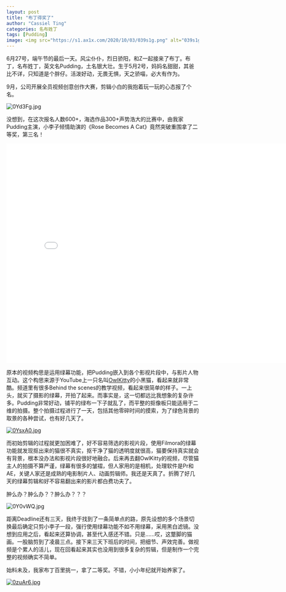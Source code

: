 ```yaml
---
layout: post
title: "布丁得奖了"
author: "Cassiel Ting"
categories: 名布姓丁
tags: [Pudding]
image: <img src="https://s1.ax1x.com/2020/10/03/039s1g.png" alt="039s1g.png" border="0" />
---
```


6月27号，端午节的最后一天。风尘仆仆，烈日骄阳，和Z一起接来了布丁。布丁，名布姓丁，英文名Pudding，土名银大壮。生于5月2号，妈妈名甜甜，其爸比不详，只知道是个胖仔。活泼好动，无畏无惧，天之骄喵，必大有作为。

9月，公司开展全员视频创意创作大赛，剪辑小白的我抱着玩一玩的心态报了个名。

<img src="https://s1.ax1x.com/2020/10/05/0Yd3Fg.jpg" alt="0Yd3Fg.jpg" border="0" />

没想到，在这次报名人数600+，海选作品300+声势浩大的比赛中，由我家Pudding主演，小李子倾情助演的《Rose Becomes A Cat》竟然突破重围拿了二等奖，第三名！

<iframe width="800" height="576" src="//player.bilibili.com/player.html?aid=884689278&bvid=BV1dK4y1a7LL&cid=236883190&page=1" scrolling="no" border="0" frameborder="no" framespacing="0" allowfullscreen="true"> </iframe>

原本的视频构思是运用绿幕功能，把Pudding嵌入到各个影视片段中，与影片人物互动。这个构思来源于YouTube上一只名叫[OwlKitty](https://www.youtube.com/c/OwlKitty/videos)的小黑猫，看起来就非常酷。频道里有很多Behind the scenes的教学视频，看起来很简单的样子。一上头，就买了摄影的绿幕，开拍了起来。而事实是，这一切都远比我想象的复杂许多。Pudding非常好动，铺平的绿布一下子就乱了，而平整的抠像板只能适用于二维的拍摄。整个拍摄过程进行了一天，包括其他零碎时间的摸索，为了绿色背景的取景的各种尝试，也有好几天了。

<a href="https://imgchr.com/i/0YsxA0"><img src="https://s1.ax1x.com/2020/10/05/0YsxA0.md.jpg" alt="0YsxA0.jpg" border="0" /></a>

而初始剪辑的过程就更加困难了，好不容易筛选的影视片段，使用Filmora的绿幕功能就发现抠出来的猫很不真实，抠干净了猫的透明度就很高，猫要保持真实就会有背景，根本没办法和影视片段很好地融合。后来再去翻OwlKitty的视频，尽管猫主人的拍摄不算严谨，绿幕有很多的皱褶，但人家用的是相机，处理软件是Pr和AE，关键人家还是成熟的电影制片人、动画剪辑师。我还是天真了。折腾了好几天的绿幕剪辑和好不容易翻出来的影片都白费功夫了。


肿么办？肿么办？？肿么办？？？

<img src="https://s1.ax1x.com/2020/10/05/0Y0vWQ.jpg" alt="0Y0vWQ.jpg" border="0" />

距离Deadline还有三天，我终于找到了一条简单点的路，原先设想的多个场景切换最后确定只剪小李子一段，强行使用绿幕功能不如不用绿幕，采用黑白滤镜。没想到应用之后，看起来还算协调，甚至代入感还不错。只是......哎，这蹩脚的猫画。一股脑剪到了凌晨三点。接下来三天下班后的时间，把细节、声效完善。做视频是个累人的活儿，现在回看起来其实也没用到很多复杂的剪辑，但是制作一个完整的视频确实不简单。

始料未及，我家布丁百里挑一，拿了二等奖。不错，小小年纪就开始养家了。

<a href="https://imgchr.com/i/0zuAr6"><img src="https://s1.ax1x.com/2020/10/19/0zuAr6.md.jpg" alt="0zuAr6.jpg" border="0" /></a>
